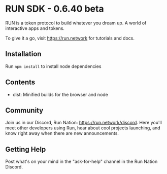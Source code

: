# RUN SDK - 0.6.40 beta

RUN is a token protocol to build whatever you dream up. A world of interactive apps and tokens.

To give it a go, visit https://run.network for tutorials and docs.

## Installation

Run `npm install` to install node dependencies

## Contents

- dist: Minified builds for the browser and node

## Community

Join us in our Discord, Run Nation: https://run.network/discord. Here you'll meet other developers using Run, hear about cool projects launching, and know right away when there are new announcements.

## Getting Help

Post what's on your mind in the "ask-for-help" channel in the Run Nation Discord.
